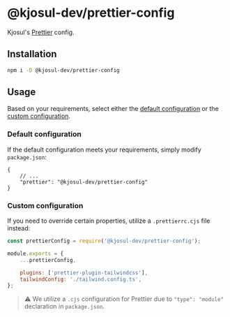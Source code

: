 # @kjosul-dev/prettier-config

Kjosul's [Prettier](https://prettier.io) config.

## Installation

```sh
npm i -D @kjosul-dev/prettier-config
```

## Usage

Based on your requirements, select either the [default configuration](#default-configuration) or the [custom configuration](#custom-configuration).

### Default configuration

If the default configuration meets your requirements, simply modify `package.json`:

```jsonc
{
    // ...
    "prettier": "@kjosul-dev/prettier-config"
}
```

### Custom configuration

If you need to override certain properties, utilize a `.prettierrc.cjs` file instead:

```js
const prettierConfig = require('@kjosul-dev/prettier-config');

module.exports = {
    ...prettierConfig,

    plugins: ['prettier-plugin-tailwindcss'],
    tailwindConfig: './tailwind.config.ts',
};
```

> ⚠️ We utilize a `.cjs` configuration for Prettier due to `"type": "module"` declaration in `package.json`.
